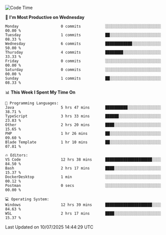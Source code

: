<!--START_SECTION:waka-->
![Code Time](http://img.shields.io/badge/Code%20Time-5%2C289%20hrs%2056%20mins-blue)

📅 **I'm Most Productive on Wednesday** 

```text
Monday                   0 commits           ░░░░░░░░░░░░░░░░░░░░░░░░░   00.00 % 
Tuesday                  1 commits           ██░░░░░░░░░░░░░░░░░░░░░░░   08.33 % 
Wednesday                6 commits           ████████████░░░░░░░░░░░░░   50.00 % 
Thursday                 4 commits           ████████░░░░░░░░░░░░░░░░░   33.33 % 
Friday                   0 commits           ░░░░░░░░░░░░░░░░░░░░░░░░░   00.00 % 
Saturday                 0 commits           ░░░░░░░░░░░░░░░░░░░░░░░░░   00.00 % 
Sunday                   1 commits           ██░░░░░░░░░░░░░░░░░░░░░░░   08.33 % 
```


📊 **This Week I Spent My Time On** 

```text
💬 Programming Languages: 
Java                     5 hrs 47 mins       ██████████░░░░░░░░░░░░░░░   38.71 % 
TypeScript               3 hrs 33 mins       ██████░░░░░░░░░░░░░░░░░░░   23.83 % 
Other                    2 hrs 20 mins       ████░░░░░░░░░░░░░░░░░░░░░   15.65 % 
PHP                      1 hr 26 mins        ██░░░░░░░░░░░░░░░░░░░░░░░   09.60 % 
Blade Template           1 hr 10 mins        ██░░░░░░░░░░░░░░░░░░░░░░░   07.81 % 

🔥 Editors: 
VS Code                  12 hrs 38 mins      █████████████████████░░░░   84.50 % 
Bash                     2 hrs 17 mins       ████░░░░░░░░░░░░░░░░░░░░░   15.37 % 
DockerDesktop            1 min               ░░░░░░░░░░░░░░░░░░░░░░░░░   00.12 % 
Postman                  0 secs              ░░░░░░░░░░░░░░░░░░░░░░░░░   00.00 % 

💻 Operating System: 
Windows                  12 hrs 39 mins      █████████████████████░░░░   84.63 % 
WSL                      2 hrs 17 mins       ████░░░░░░░░░░░░░░░░░░░░░   15.37 % 
```


 Last Updated on 10/07/2025 14:44:29 UTC
<!--END_SECTION:waka-->
